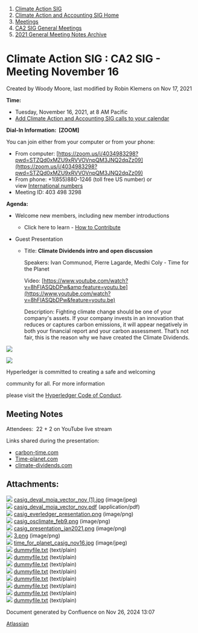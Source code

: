 1. [Climate Action SIG](index.html)
2. [Climate Action and Accounting SIG Home](Climate-Action-and-Accounting-SIG-Home_19005445.html)
3. [Meetings](Meetings_19005583.html)
4. [CA2 SIG General Meetings](CA2-SIG-General-Meetings_19006785.html)
5. [2021 General Meeting Notes Archive](2021-General-Meeting-Notes-Archive_19006648.html)

# Climate Action SIG : CA2 SIG - Meeting November 16

Created by Woody Moore, last modified by Robin Klemens on Nov 17, 2021

**Time:**

- Tuesday, November 16, 2021, at 8 AM Pacific
- [Add Climate Action and Accounting SIG calls to your calendar](https://lists.hyperledger.org/g/climate-sig/ics/invite.ics?repeatid=24572)

**Dial-In Information:  \[ZOOM]**

You can join either from your computer or from your phone:

- From computer: [https://zoom.us/j/4034983298?pwd=STZQd0xMZU9xRVVOVnpQM3JNQ2dqZz09](https://zoom.us/j/4034983298?pwd=STZQd0xMZU9xRVVOVnpQM3JNQ2dqZz09)
- From phone: +1(855)880-1246 (toll free US number) or view [International numbers](https://zoom.us/u/bAaJoyznp)
- Meeting ID: 403 498 3298

**Agenda:**

- Welcome new members, including new member introductions
  
  - Click here to learn - [How to Contribute](How-to-Contribute_19006806.html)
- Guest Presentation
  
  - Title: **Climate Dividends intro and open discussion** 
    
    Speakers: Ivan Communod, Pierre Lagarde, Medhi Coly - Time for the Planet
    
    Video: [https://www.youtube.com/watch?v=8hFIASQbDPw&amp;feature=youtu.be](https://www.youtube.com/watch?v=8hFIASQbDPw&feature=youtu.be)
    
    Description: Fighting climate change should be one of your company's assets. If your company invests in an innovation that reduces or captures carbon emissions, it will appear negatively in both your financial report and your carbon assessment. That’s not fair, this is the reason why we have created the Climate Dividends.

![](https://wiki.hyperledger.org/download/attachments/29034696/Antitrustnotice.png?version=1&modificationDate=1581695654000&api=v2)

![](https://wiki.hyperledger.org/download/attachments/2392771/welcome.png?version=2&modificationDate=1572450107000&api=v2)

Hyperledger is committed to creating a safe and welcoming

community for all. For more information

please visit the [Hyperledger Code of Conduct](https://lf-hyperledger.atlassian.net/wiki/spaces/HYP/pages/19595281/Hyperledger+Code+of+Conduct).

## **Meeting Notes**

Attendees:  22 + 2 on YouTube live stream 

Links shared during the presentation:

- [carbon-time.com](http://carbon-time.com)
- [Time-planet.com](http://Time-planet.com)
- [climate-dividends.com](http://climate-dividends.com)

## Attachments:

![](images/icons/bullet_blue.gif) [casig\_deval\_moja\_vector\_nov (1).jpg](attachments/19008611/19008612.jpg) (image/jpeg)  
![](images/icons/bullet_blue.gif) [casig\_deval\_moja\_vector\_nov.pdf](attachments/19008611/19008613.pdf) (application/pdf)  
![](images/icons/bullet_blue.gif) [casig\_everledger\_presentation.png](attachments/19008611/19008614.png) (image/png)  
![](images/icons/bullet_blue.gif) [casig\_osclimate\_feb9.png](attachments/19008611/19008618.png) (image/png)  
![](images/icons/bullet_blue.gif) [casig\_presentation\_jan2021.png](attachments/19008611/19008619.png) (image/png)  
![](images/icons/bullet_blue.gif) [3.png](attachments/19008611/19008623.png) (image/png)  
![](images/icons/bullet_blue.gif) [time\_for\_planet\_casig\_nov16.jpg](attachments/19008611/19008627.jpg) (image/jpeg)  
![](images/icons/bullet_blue.gif) [dummyfile.txt](attachments/19008611/19008625.txt) (text/plain)  
![](images/icons/bullet_blue.gif) [dummyfile.txt](attachments/19008611/19008624.txt) (text/plain)  
![](images/icons/bullet_blue.gif) [dummyfile.txt](attachments/19008611/19008622.txt) (text/plain)  
![](images/icons/bullet_blue.gif) [dummyfile.txt](attachments/19008611/19008617.txt) (text/plain)  
![](images/icons/bullet_blue.gif) [dummyfile.txt](attachments/19008611/19008620.txt) (text/plain)  
![](images/icons/bullet_blue.gif) [dummyfile.txt](attachments/19008611/19008621.txt) (text/plain)  
![](images/icons/bullet_blue.gif) [dummyfile.txt](attachments/19008611/19008615.txt) (text/plain)  
![](images/icons/bullet_blue.gif) [dummyfile.txt](attachments/19008611/19008616.txt) (text/plain)

Document generated by Confluence on Nov 26, 2024 13:07

[Atlassian](http://www.atlassian.com/)
